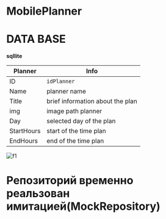 MobilePlanner
===========

DATA BASE
===========
**sqllite**

| Planner | Info |
|----------------|---------|
| ID | `idPlanner` |
| Name | planner name |
| Title | brief information about the plan |
| img | image path planner |
| Day | selected day of the plan |
| StartHours | start of the time plan |
| EndHours | end of the time plan |


![f1](https://ie.wampi.ru/2022/03/14/author.png)


# Репозиторий временно реальзован имитацией(MockRepository)